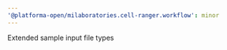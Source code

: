```yaml
---
'@platforma-open/milaboratories.cell-ranger.workflow': minor
---
```


Extended sample input file types
